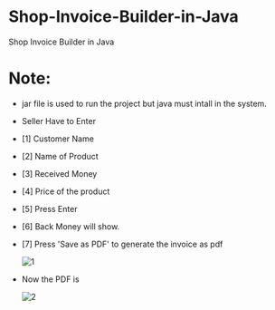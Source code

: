 # Shop-Invoice-Builder-in-Java
Shop Invoice Builder in Java

# Note:
* jar file is used to run the project but java must intall in the system.

* Seller Have to Enter
* [1] Customer Name
* [2] Name of Product
* [3] Received Money
* [4] Price of the product 
* [5] Press Enter
* [6] Back Money will show.
* [7] Press 'Save as PDF' to generate the invoice as pdf

  ![1](https://github.com/PollobRay/Shop-Invoice-Builder-in-Java/assets/96225924/5900b31d-4c22-4a01-9524-393161930cb4)


* Now the PDF is

  ![2](https://github.com/PollobRay/Shop-Invoice-Builder-in-Java/assets/96225924/cc853306-6530-4364-b2be-c2240a133fbc)


